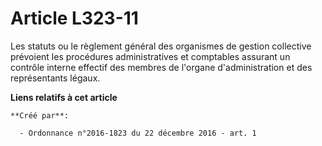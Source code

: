 # Article L323-11

Les statuts ou le règlement général des organismes de gestion collective prévoient les procédures administratives et
comptables assurant un contrôle interne effectif des membres de l'organe d'administration et des représentants légaux.

**Liens relatifs à cet article**

	**Créé par**:

	  - Ordonnance n°2016-1823 du 22 décembre 2016 - art. 1
